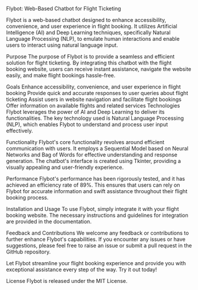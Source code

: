 Flybot: Web-Based Chatbot for Flight Ticketing

Flybot is a web-based chatbot designed to enhance accessibility, convenience, and user experience in flight booking. It utilizes Artificial Intelligence (AI) and Deep Learning techniques, specifically Natural Language Processing (NLP), to emulate human interactions and enable users to interact using natural language input.

Purpose
The purpose of Flybot is to provide a seamless and efficient solution for flight ticketing. By integrating this chatbot with the flight booking website, users can receive instant assistance, navigate the website easily, and make flight bookings hassle-free.

Goals
Enhance accessibility, convenience, and user experience in flight booking
Provide quick and accurate responses to user queries about flight ticketing
Assist users in website navigation and facilitate flight bookings
Offer information on available flights and related services
Technologies
Flybot leverages the power of AI and Deep Learning to deliver its functionalities. The key technology used is Natural Language Processing (NLP), which enables Flybot to understand and process user input effectively.

Functionality
Flybot's core functionality revolves around efficient communication with users. It employs a Sequential Model based on Neural Networks and Bag of Words for effective understanding and response generation. The chatbot's interface is created using Tkinter, providing a visually appealing and user-friendly experience.

Performance
Flybot's performance has been rigorously tested, and it has achieved an efficiency rate of 89%. This ensures that users can rely on Flybot for accurate information and swift assistance throughout their flight booking process.

Installation and Usage
To use Flybot, simply integrate it with your flight booking website. The necessary instructions and guidelines for integration are provided in the documentation.

Feedback and Contributions
We welcome any feedback or contributions to further enhance Flybot's capabilities. If you encounter any issues or have suggestions, please feel free to raise an issue or submit a pull request in the GitHub repository.

Let Flybot streamline your flight booking experience and provide you with exceptional assistance every step of the way. Try it out today!

License
Flybot is released under the MIT License.
